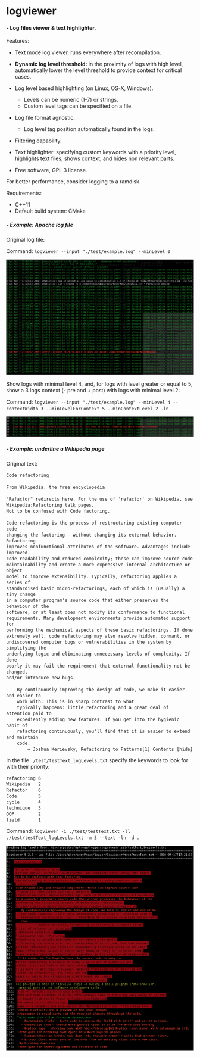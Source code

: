 # logviewer

#### - Log files viewer & text highlighter.

Features:

- Text mode log viewer, runs everywhere after recompilation.

- **Dynamic log level threshold:** in the proximity of logs with high level,
  automatically lower the level threshold to provide context for critical cases.

- Log level based highlighting (on Linux, OS-X, Windows).
	- Levels can be numeric (1-7) or strings.
	- Custom level tags can be specified on a file.

- Log file format agnostic.
	- Log level tag position automatically found in the logs.

- Filtering capability.

- Text highlighter: specifying custom keywords with a priority level, highlights text files,
  shows context, and hides non relevant parts.

- Free software, GPL 3 license.


For better performance, consider logging to a ramdisk.


Requirements:
- C++11
- Default build system: CMake


##### - Example: Apache log file

Original log file:

Command:  `logviewer --input "./test/example.log" --minLevel 0`

![Output:](./test/testApache_log0.png)

Show logs with minimal level 4, and, for logs with level greater or equal to 5, show a 3 logs context (- pre and + post)
with logs with minimal level 2:

Command:  `logviewer --input "./test/example.log" --minLevel 4 --contextWidth 3 --minLevelForContext 5 --minContextLevel 2 -ln`

![Output:](./test/testApache_log.png)

##### - Example: underline a Wikipedia page

Original text:

```
Code refactoring

From Wikipedia, the free encyclopedia

"Refactor" redirects here. For the use of 'refactor' on Wikipedia, see Wikipedia:Refactoring talk pages.
Not to be confused with Code factoring.

Code refactoring is the process of restructuring existing computer code –
changing the factoring – without changing its external behavior. Refactoring
improves nonfunctional attributes of the software. Advantages include improved
code readability and reduced complexity; these can improve source code
maintainability and create a more expressive internal architecture or object
model to improve extensibility. Typically, refactoring applies a series of
standardised basic micro-refactorings, each of which is (usually) a tiny change
in a computer program's source code that either preserves the behaviour of the
software, or at least does not modify its conformance to functional
requirements. Many development environments provide automated support for
performing the mechanical aspects of these basic refactorings. If done
extremely well, code refactoring may also resolve hidden, dormant, or
undiscovered computer bugs or vulnerabilities in the system by simplifying the
underlying logic and eliminating unnecessary levels of complexity. If done
poorly it may fail the requirement that external functionality not be changed,
and/or introduce new bugs.

	By continuously improving the design of code, we make it easier and easier to
	work with. This is in sharp contrast to what
	typically happens: little refactoring and a great deal of attention paid to
	expediently adding new features. If you get into the hygienic habit of
	refactoring continuously, you'll find that it is easier to extend and maintain
	code.
		— Joshua Kerievsky, Refactoring to Patterns[1] Contents [hide]
```


In the file `./test/testText_logLevels.txt` specify the keywords to look for with their priority:

```
refactoring 6
Wikipedia   2
Refactor    6
Code        5
cycle       4
technique   3
OOP         2
field       1
```

Command:  `logviewer -i ./test/testText.txt -ll ./test/testText_logLevels.txt -m 3 --text -ln -d .`

![Output:](./test/logviewer_text_underline.png)




